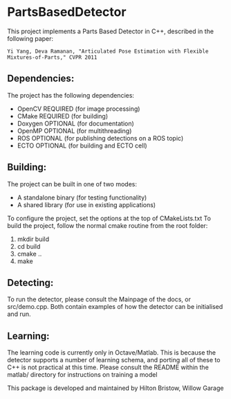 PartsBasedDetector
==================

This project implements a Parts Based Detector in C++, described in the following paper:

    Yi Yang, Deva Ramanan, "Articulated Pose Estimation with Flexible Mixtures-of-Parts," CVPR 2011

Dependencies:
-------------
The project has the following dependencies:

 - OpenCV  REQUIRED (for image processing)
 - CMake   REQUIRED (for building)
 - Doxygen OPTIONAL (for documentation)
 - OpenMP  OPTIONAL (for multithreading)
 - ROS     OPTIONAL (for publishing detections on a ROS topic)
 - ECTO    OPTIONAL (for building and ECTO cell)

Building:
---------
The project can be built in one of two modes:

 - A standalone binary (for testing functionality)
 - A shared library    (for use in existing applications)

To configure the project, set the options at the top of CMakeLists.txt
To build the project, follow the normal cmake routine from the root folder:

 1. mkdir build
 2. cd build
 3. cmake ..
 4. make

Detecting:
----------
To run the detector, please consult the Mainpage of the docs, or src/demo.cpp. Both contain examples of how the detector can be initialised and run.

Learning:
---------
The learning code is currently only in Octave/Matlab. This is because the detector supports a number of learning schema, and porting all of these to C++ is not practical at this time. Please consult the README within the matlab/ directory for instructions on training a model

This package is developed and maintained by Hilton Bristow, Willow Garage
